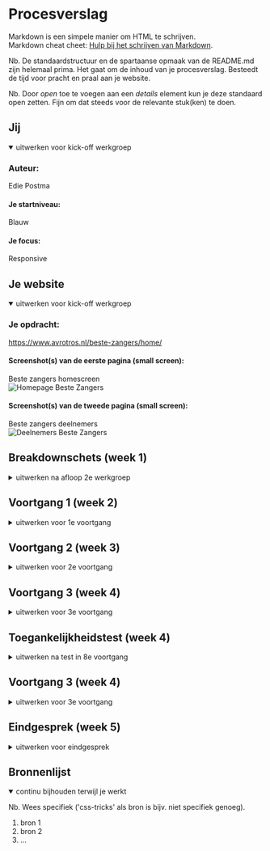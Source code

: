 # Procesverslag
Markdown is een simpele manier om HTML te schrijven.  
Markdown cheat cheet: [Hulp bij het schrijven van Markdown](https://github.com/adam-p/markdown-here/wiki/Markdown-Cheatsheet).

Nb. De standaardstructuur en de spartaanse opmaak van de README.md zijn helemaal prima. Het gaat om de inhoud van je procesverslag. Besteedt de tijd voor pracht en praal aan je website.

Nb. Door *open* toe te voegen aan een *details* element kun je deze standaard open zetten. Fijn om dat steeds voor de relevante stuk(ken) te doen.





## Jij

<details open>
<summary>uitwerken voor kick-off werkgroep</summary>

### Auteur:
Edie Postma

#### Je startniveau:
Blauw

#### Je focus:
Responsive
 
</details>





## Je website

<details open>
<summary>uitwerken voor kick-off werkgroep</summary>

### Je opdracht:
https://www.avrotros.nl/beste-zangers/home/

#### Screenshot(s) van de eerste pagina (small screen): 
Beste zangers homescreen  
<img src="images/IMG_7636.PNG" width="375px" alt="Homepage Beste Zangers">

#### Screenshot(s) van de tweede pagina (small screen):
Beste zangers deelnemers  
<img src="images/IMG_7637.PNG" width="375px" alt="Deelnemers Beste Zangers">
 
</details>





## Breakdownschets (week 1)

<details>
<summary>uitwerken na afloop 2e werkgroep</summary>

### de hele pagina: 
<img src="images/dummy-plaatje.jpg" width="375px" alt="breakdown van de hele pagina">

### dynamisch deel (bijv menu): 
<img src="images/dummy-plaatje.jpg" width="375px" alt="breakdown van een dynamisch deel">

### wellicht nog een dynamisch deel (bijv filter): 
<img src="images/dummy-plaatje.jpg" width="375px" alt="breakdown van nog een dynamisch deel">

</details>





## Voortgang 1 (week 2)

<details>
<summary>uitwerken voor 1e voortgang</summary>

### Stand van zaken
Deze week ben ik begonnen met de html van de homepage. Het was niet heel veel en de meeste dingen zitten denk ik wel goed maar voor een aantal stukjes weet ik niet of ik de goede elementen gebruik. 

Vragen:
V: Hoe verwijder ik de bestanden die ik verkeerd heb toegevoegd?
A: Zelf uitgezocht
V: Waarom staat er (deleted) achter mijn readme file?
A: Had hem in de verkeerde map staan
V: Waarom slaat mijn html niet op?
A: Cache moest geleegd worden

<img src="images/voortgang1.png" width="375px" alt="screenshot van homepage">
<img src="images/voortgang1.1.png" width="375px" alt="html deel 1">
<img src="images/voortgang1.2.png" width="375px" alt="html deel 2">

</details>





## Voortgang 2 (week 3)

<details>
<summary>uitwerken voor 2e voortgang</summary>

### Stand van zaken
Deze week heb ik de andere html er bij gemaakt en ben ik begonnen aan een stukje CSS. Hierbij heb ik vooral de basisopmaak en de makkelijke dingen gedaan dus hier kwam ik nog redelijk goed uit.

Vragen:
V: Moeten de socials ook in een ul?
A: Ja
V: Hoe load je een webfont in?
A: Zelf uitgezocht

<img src="images/voortgang2.png" width="375px" alt="screenshot van homepage">
<img src="images/voortgang2.2.png" width="375px" alt="css">


</details>


## Voortgang 3 (week 4)

<details>
<summary>uitwerken voor 3e voortgang</summary>

### Stand van zaken
Deze week ben ik verder gegaan met zowel de html als de css. Ik heb me vooral gefocust op de header.

Vragen:
V: Waarom laden mijn screenshots in de README niet?
V: Hoe deel ik het bovenste balkje in?
V: Klopt section in header?
V: Wat is het verschil tussen 
li a
&
li > a
V: Waarom zit er een blauwe rand om de section in de header?
V: Het font van de website is geen webfont, moet ik een kiezen die er op lijkt?





</details>


## Toegankelijkheidstest (week 4)

<details>
<summary>uitwerken na test in 8e voortgang</summary>

### Bevindingen
Lijst met je bevindingen die in de test naar voren kwamen:

#### Titel eerste bevinding
Hier korte omschrijving (met indien nodig een afbeelding)

Hier een omschrijving van hoe het opgelost kan worden (met indien nodig een afbeelding)


#### Titel tweede bevinding. 
Hier korte omschrijving (met indien nodig een afbeelding)

Hier een omschrijving van hoe het opgelost kan worden (met indien nodig een afbeelding)


#### Titel volgende bevinding. 
Hier korte omschrijving (met indien nodig een afbeelding)

Hier een omschrijving van hoe het opgelost kan worden (met indien nodig een afbeelding)


#### Titel nog een bevinding. 
Hier korte omschrijving (met indien nodig een afbeelding)

Hier een omschrijving van hoe het opgelost kan worden (met indien nodig een afbeelding)

</details>





## Voortgang 3 (week 4)

<details>
<summary>uitwerken voor 3e voortgang</summary>

### Stand van zaken
hier dit ging goed & dit was lastig (neem ook screenshots op van delen van je website en code)


### Agenda voor meeting
samen met je groepje opstellen

| student 1      | student 2          | student 3    | student 4        |
| ---            | ---                | ---          | ---              |
| dit bespreken  | en dit             | en ik dit    | en dan ik dat    |
| en dat ook nog | dit als er tijd is | nog een punt | dit wil ik zeker |
| ...            | ...                | ...          | ...              |


### Verslag van meeting
hier na afloop snel de uitkomsten van de meeting vastleggen

- punt 1
- punt 2
- nog een punt
- ...

</details>





## Eindgesprek (week 5)

<details>
<summary>uitwerken voor eindgesprek</summary>

### Stand van zaken
hier dit ging goed & dit was lastig (neem ook screenshots op van delen van je website en code)

### Screenshot(s)

hier screenshot(s) van je eindresultaat

</details>





## Bronnenlijst

<details open>
<summary>continu bijhouden terwijl je werkt</summary>

Nb. Wees specifiek ('css-tricks' als bron is bijv. niet specifiek genoeg).

1. bron 1
2. bron 2
3. ...

</details>